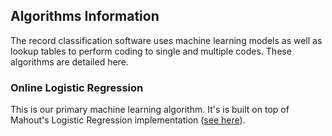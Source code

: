 ## Algorithms Information

The record classification software uses machine learning models as well as lookup tables to perform coding to single and multiple codes. 
These algorithms are detailed here.

### Online Logistic Regression

This is our primary machine learning algorithm. It's is built on top of Mahout's Logistic Regression implementation ([see here](https://mahout.apache.org/users/classification/logistic-regression.html)).

